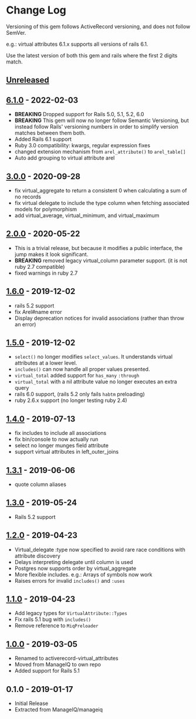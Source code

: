 # Change Log

Versioning of this gem follows ActiveRecord versioning, and does not follow SemVer.

e.g.: virtual attributes 6.1.x supports all versions of rails 6.1.

Use the latest version of both this gem and rails where the first 2 digits match.

## [Unreleased]

## [6.1.0] - 2022-02-03

* **BREAKING** Dropped support for Rails 5.0, 5.1, 5.2, 6.0
* **BREAKING** This gem will now no longer follow Semantic Versioning,
  but instead follow Rails' versioning numbers in order to simplify version
  matches between them both.
* Added Rails 6.1 support
* Ruby 3.0 compatibility: kwargs, regular expression fixes
* changed extension mechanism from `arel_attribute()` to `arel_table[]`
* Auto add grouping to virtual attribute arel

## [3.0.0] - 2020-09-28

* fix virtual_aggregate to return a consistent 0 when calculating a sum of no records
* fix virtual delegate to include the type column when fetching associated models for polymorphism
* add virtual_average, virtual_minimum, and virtual_maximum

## [2.0.0] - 2020-05-22

* This is a trivial release, but because it modifies a public interface, the jump makes it look significant.
* **BREAKING** removed legacy virtual_column parameter support. (it is not ruby 2.7 compatible)
* fixed warnings in ruby 2.7

## [1.6.0] - 2019-12-02

* rails 5.2 support
* fix Arel#name error
* Display deprecation notices for invalid associations (rather than throw an error)

## [1.5.0] - 2019-12-02

* `select()` no longer modifies `select_values`. It understands virtual attributes at a lower level.
* `includes()` can now handle all proper values presented.
* `virtual_total` added support for `has_many` `:through`
* `virtual_total` with a nil attribute value no longer executes an extra query
* rails 6.0 support, (rails 5.2 only fails `habtm` preloading)
* ruby 2.6.x support (no longer testing ruby 2.4)

## [1.4.0] - 2019-07-13

* fix includes to include all associations
* fix bin/console to now actually run
* select no longer munges field attribute
* support virtual attributes in left_outer_joins

## [1.3.1] - 2019-06-06

* quote column aliases

## [1.3.0] - 2019-05-24

* Rails 5.2 support

## [1.2.0] - 2019-04-23

* Virtual_delegate :type now specified to avoid rare race conditions with attribute discovery
* Delays interpreting delegate until column is used
* Postgres now supports order by virtual_aggregate
* More flexible includes. e.g.: Arrays of symbols now work
* Raises errors for invalid `includes()` and `:uses`

## [1.1.0] - 2019-04-23

* Add legacy types for `VirtualAttribute::Types`
* Fix rails 5.1 bug with `includes()`
* Remove reference to `MiqPreloader`

## [1.0.0] - 2019-03-05

* Renamed to activerecord-virtual_attributes
* Moved from ManageIQ to own repo
* Added support for Rails 5.1

## 0.1.0 - 2019-01-17

* Initial Release
* Extracted from ManageIQ/manageiq

[Unreleased]: https://github.com/ManageIQ/activerecord-virtual_attributes/compare/v6.1.0...HEAD
[6.1.0]: https://github.com/ManageIQ/activerecord-virtual_attributes/compare/v3.0.0...v6.1.0
[3.0.0]: https://github.com/ManageIQ/activerecord-virtual_attributes/compare/v2.0.0...v3.0.0
[2.0.0]: https://github.com/ManageIQ/activerecord-virtual_attributes/compare/v1.6.0...v2.0.0
[1.6.0]: https://github.com/ManageIQ/activerecord-virtual_attributes/compare/v1.5.0...v1.6.0
[1.5.0]: https://github.com/ManageIQ/activerecord-virtual_attributes/compare/v1.4.0...v1.5.0
[1.4.0]: https://github.com/ManageIQ/activerecord-virtual_attributes/compare/v1.3.1...v1.4.0
[1.3.1]: https://github.com/ManageIQ/activerecord-virtual_attributes/compare/v1.3.0...v1.3.1
[1.3.0]: https://github.com/ManageIQ/activerecord-virtual_attributes/compare/v1.2.0...v1.3.0
[1.2.0]: https://github.com/ManageIQ/activerecord-virtual_attributes/compare/v1.1.0...v1.2.0
[1.1.0]: https://github.com/ManageIQ/activerecord-virtual_attributes/compare/v1.0.0...v1.1.0
[1.0.0]: https://github.com/ManageIQ/activerecord-virtual_attributes/compare/v0.1.0...v1.0.0
